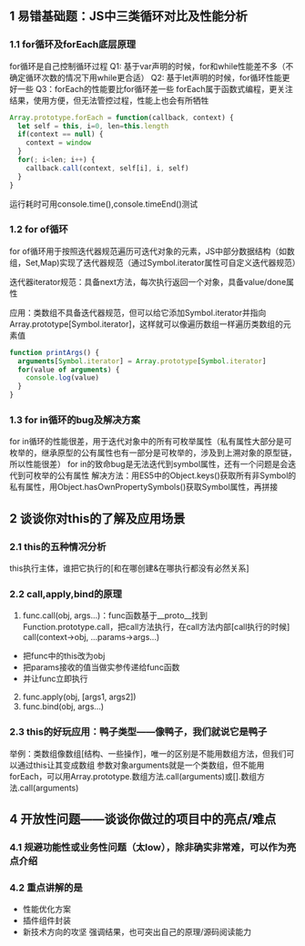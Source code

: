 ## 1 易错基础题：JS中三类循环对比及性能分析
### 1.1 for循环及forEach底层原理
for循环是自己控制循环过程
Q1: 基于var声明的时候，for和while性能差不多（不确定循环次数的情况下用while更合适）
Q2: 基于let声明的时候，for循环性能更好一些
Q3：forEach的性能要比for循环差一些
forEach属于函数式编程，更关注结果，使用方便，但无法管控过程，性能上也会有所牺牲

```javascript
Array.prototype.forEach = function(callback, context) {
  let self = this, i=0, len=this.length
  if(context == null) {
    context = window
  }
  for(; i<len; i++) {
    callback.call(context, self[i], i, self)
  }
}
```

运行耗时可用console.time(),console.timeEnd()测试
### 1.2 for of循环
for of循环用于按照迭代器规范遍历可迭代对象的元素，JS中部分数据结构（如数组，Set,Map)实现了迭代器规范（通过Symbol.iterator属性可自定义迭代器规范）

迭代器iterator规范：具备next方法，每次执行返回一个对象，具备value/done属性

应用：类数组不具备迭代器规范，但可以给它添加Symbol.iterator并指向Array.prototype[Symbol.iterator]，这样就可以像遍历数组一样遍历类数组的元素值
```javascript
function printArgs() {
  arguments[Symbol.iterator] = Array.prototype[Symbol.iterator]
  for(value of arguments) {
    console.log(value)
  }
}
```

### 1.3 for in循环的bug及解决方案
for in循环的性能很差，用于迭代对象中的所有可枚举属性（私有属性大部分是可枚举的，继承原型的公有属性也有一部分是可枚举的，涉及到上溯对象的原型链，所以性能很差）
for in的致命bug是无法迭代到symbol属性，还有一个问题是会迭代到可枚举的公有属性
解决方法：用ES5中的Object.keys()获取所有非Symbol的私有属性，用Object.hasOwnPropertySymbols()获取Symbol属性，再拼接

## 2 谈谈你对this的了解及应用场景
### 2.1 this的五种情况分析
this执行主体，谁把它执行的[和在哪创建&在哪执行都没有必然关系]

### 2.2 call,apply,bind的原理
1. func.call(obj, args...)：func函数基于__proto__找到Function.prototype.call，把call方法执行，在call方法内部[call执行的时候] call(context->obj, ...params->args...)
- 把func中的this改为obj
- 把params接收的值当做实参传递给func函数
- 并让func立即执行
2. func.apply(obj, [args1, args2])
3. func.bind(obj, args...)

### 2.3 this的好玩应用：鸭子类型——像鸭子，我们就说它是鸭子
举例：类数组像数组[结构、一些操作]，唯一的区别是不能用数组方法，但我们可以通过this让其变成数组
参数对象arguments就是一个类数组，但不能用forEach，可以用Array.prototype.数组方法.call(arguments)或[].数组方法.call(arguments)

## 4 开放性问题——谈谈你做过的项目中的亮点/难点
### 4.1 规避功能性或业务性问题（太low），除非确实非常难，可以作为亮点介绍
### 4.2 重点讲解的是
- 性能优化方案
- 插件组件封装
- 新技术方向的攻坚
强调结果，也可突出自己的原理/源码阅读能力